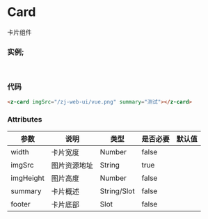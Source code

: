 # Card
卡片组件
### 实例;
</br>
<z-card imgSrc="/zj-web-ui/vue.png" summary="测试"></z-card>

### 代码
```html
<z-card imgSrc="/zj-web-ui/vue.png" summary="测试"></z-card>
```
### Attributes
| 参数      | 说明         | 类型        | 是否必要 | 默认值 |
| --------- | ------------ | ----------- | -------- | ------ |
| width     | 卡片宽度     | Number      | false    |        |
| imgSrc    | 图片资源地址 | String      | true     |        |
| imgHeight | 图片高度     | Number      | false    |        |
| summary   | 卡片概述     | String/Slot | false    |        |
| footer    | 卡片底部     | Slot        | false    |        |
